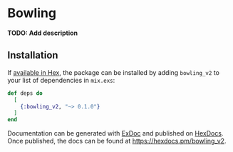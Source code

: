 # Bowling

**TODO: Add description**

## Installation

If [available in Hex](https://hex.pm/docs/publish), the package can be installed
by adding `bowling_v2` to your list of dependencies in `mix.exs`:

```elixir
def deps do
  [
    {:bowling_v2, "~> 0.1.0"}
  ]
end
```

Documentation can be generated with [ExDoc](https://github.com/elixir-lang/ex_doc)
and published on [HexDocs](https://hexdocs.pm). Once published, the docs can
be found at <https://hexdocs.pm/bowling_v2>.

